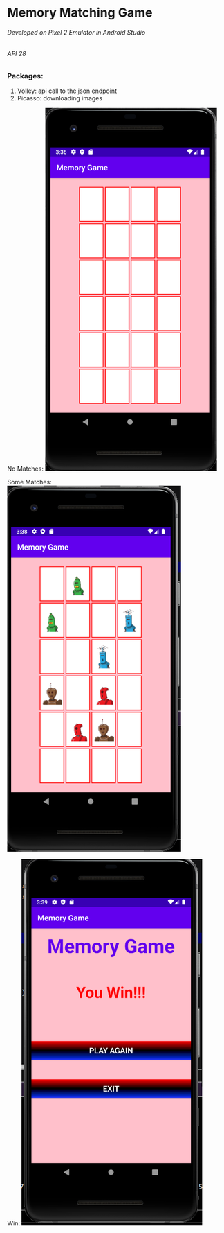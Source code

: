 # Memory Matching Game

###### Developed on Pixel 2 Emulator in Android Studio
###### API 28

### Packages:

1. Volley: api call to the json endpoint
2. Picasso: downloading images

No Matches:
![alt text](/images/noMatch.PNG "No Matches made")

Some Matches:
![alt text](/images/someMatches.PNG "Some Matches made")

Win:
![alt text](/images/win.PNG "Player Wins")

